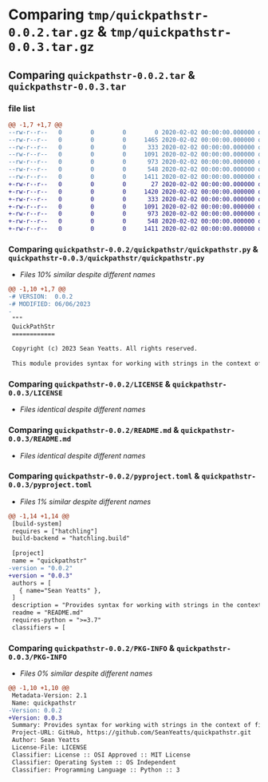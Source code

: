 # Comparing `tmp/quickpathstr-0.0.2.tar.gz` & `tmp/quickpathstr-0.0.3.tar.gz`

## Comparing `quickpathstr-0.0.2.tar` & `quickpathstr-0.0.3.tar`

### file list

```diff
@@ -1,7 +1,7 @@
--rw-r--r--   0        0        0        0 2020-02-02 00:00:00.000000 quickpathstr-0.0.2/quickpathstr/__init__.py
--rw-r--r--   0        0        0     1465 2020-02-02 00:00:00.000000 quickpathstr-0.0.2/quickpathstr/quickpathstr.py
--rw-r--r--   0        0        0      333 2020-02-02 00:00:00.000000 quickpathstr-0.0.2/tests/test.py
--rw-r--r--   0        0        0     1091 2020-02-02 00:00:00.000000 quickpathstr-0.0.2/LICENSE
--rw-r--r--   0        0        0      973 2020-02-02 00:00:00.000000 quickpathstr-0.0.2/README.md
--rw-r--r--   0        0        0      548 2020-02-02 00:00:00.000000 quickpathstr-0.0.2/pyproject.toml
--rw-r--r--   0        0        0     1411 2020-02-02 00:00:00.000000 quickpathstr-0.0.2/PKG-INFO
+-rw-r--r--   0        0        0       27 2020-02-02 00:00:00.000000 quickpathstr-0.0.3/quickpathstr/__init__.py
+-rw-r--r--   0        0        0     1420 2020-02-02 00:00:00.000000 quickpathstr-0.0.3/quickpathstr/quickpathstr.py
+-rw-r--r--   0        0        0      333 2020-02-02 00:00:00.000000 quickpathstr-0.0.3/tests/test.py
+-rw-r--r--   0        0        0     1091 2020-02-02 00:00:00.000000 quickpathstr-0.0.3/LICENSE
+-rw-r--r--   0        0        0      973 2020-02-02 00:00:00.000000 quickpathstr-0.0.3/README.md
+-rw-r--r--   0        0        0      548 2020-02-02 00:00:00.000000 quickpathstr-0.0.3/pyproject.toml
+-rw-r--r--   0        0        0     1411 2020-02-02 00:00:00.000000 quickpathstr-0.0.3/PKG-INFO
```

### Comparing `quickpathstr-0.0.2/quickpathstr/quickpathstr.py` & `quickpathstr-0.0.3/quickpathstr/quickpathstr.py`

 * *Files 10% similar despite different names*

```diff
@@ -1,10 +1,7 @@
-# VERSION:  0.0.2
-# MODIFIED: 06/06/2023
-
 """
 QuickPathStr
 ============
 
 Copyright (c) 2023 Sean Yeatts. All rights reserved.
 
 This module provides syntax for working with strings in the context of file
```

### Comparing `quickpathstr-0.0.2/LICENSE` & `quickpathstr-0.0.3/LICENSE`

 * *Files identical despite different names*

### Comparing `quickpathstr-0.0.2/README.md` & `quickpathstr-0.0.3/README.md`

 * *Files identical despite different names*

### Comparing `quickpathstr-0.0.2/pyproject.toml` & `quickpathstr-0.0.3/pyproject.toml`

 * *Files 1% similar despite different names*

```diff
@@ -1,14 +1,14 @@
 [build-system]
 requires = ["hatchling"]
 build-backend = "hatchling.build"
 
 [project]
 name = "quickpathstr"
-version = "0.0.2"
+version = "0.0.3"
 authors = [
   { name="Sean Yeatts" },
 ]
 description = "Provides syntax for working with strings in the context of file management."
 readme = "README.md"
 requires-python = ">=3.7"
 classifiers = [
```

### Comparing `quickpathstr-0.0.2/PKG-INFO` & `quickpathstr-0.0.3/PKG-INFO`

 * *Files 0% similar despite different names*

```diff
@@ -1,10 +1,10 @@
 Metadata-Version: 2.1
 Name: quickpathstr
-Version: 0.0.2
+Version: 0.0.3
 Summary: Provides syntax for working with strings in the context of file management.
 Project-URL: GitHub, https://github.com/SeanYeatts/quickpathstr.git
 Author: Sean Yeatts
 License-File: LICENSE
 Classifier: License :: OSI Approved :: MIT License
 Classifier: Operating System :: OS Independent
 Classifier: Programming Language :: Python :: 3
```

